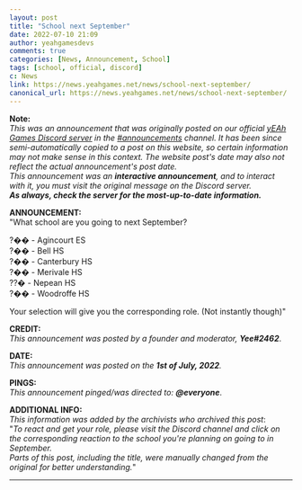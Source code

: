 ```yaml
---
layout: post
title: "School next September"
date: 2022-07-10 21:09
author: yeahgamesdevs
comments: true
categories: [News, Announcement, School]
tags: [school, official, discord]
c: News
link: https://news.yeahgames.net/news/school-next-september/
canonical_url: https://news.yeahgames.net/news/school-next-september/
---
```


<!-- wp:paragraph -->

<p><strong>Note:</strong><br><em>This was an announcement that was originally posted on our official <a href="https://yeaharchives.wordpress.com/discord-about/">yEAh Games Discord server</a> in the <a href="https://discord.com/channels/887052880782176266/887066216093605910">#announcements</a> channel.</em> <em>It has been since semi-automatically copied to a post on this website, so certain information may not make sense in this context.</em> <em>The website post's date may also not reflect the actual announcement's post date.</em><br><em>This announcement was an <strong>interactive announcement</strong>, and to interact with it, you must visit the original message on the Discord server.</em><br><em><strong>As always, check the server for the most-up-to-date information.</strong></em></p>
<!-- /wp:paragraph -->

<!-- wp:paragraph -->

<p><strong>ANNOUNCEMENT:</strong><br>"What school are you going to next September?</p>
<!-- /wp:paragraph -->

<!-- wp:paragraph -->

<p>?�� - Agincourt ES<br>?�� - Bell HS<br>?�� - Canterbury HS<br>?�� - Merivale HS<br>??� - Nepean HS<br>?�� - Woodroffe HS</p>
<!-- /wp:paragraph -->

<!-- wp:paragraph -->

<p>Your selection will give you the corresponding role. (Not instantly though)"</p>
<!-- /wp:paragraph -->

<!-- wp:paragraph -->

<p><strong>CREDIT:</strong><br><em>This announcement was posted by a founder and moderator, </em><strong><em>Yee</em></strong><em><strong>#2462</strong></em>.</p>
<!-- /wp:paragraph -->

<!-- wp:paragraph -->

<p><strong>DATE:</strong><br><em>This announcement was posted on the <strong>1st of July, 2022</strong>.</em></p>
<!-- /wp:paragraph -->

<!-- wp:paragraph -->

<p><strong>PINGS:</strong><br><em>This announcement pinged/was directed to: <strong>@everyone</strong></em>.</p>
<!-- /wp:paragraph -->

<!-- wp:paragraph -->

<p><strong>ADDITIONAL INFO:</strong><br><em>This information was added by the archivists who archived this post</em>:<br>"<em>To react and get your role, please visit the Discord channel and click on the corresponding reaction to the school you're planning on going to in September.</em><br><em>Parts of this post, including the title, were manually changed from the original for better understanding.</em>"</p>
<!-- /wp:paragraph -->

<!-- wp:separator -->

<hr class="wp-block-separator has-alpha-channel-opacity" />
<!-- /wp:separator -->
